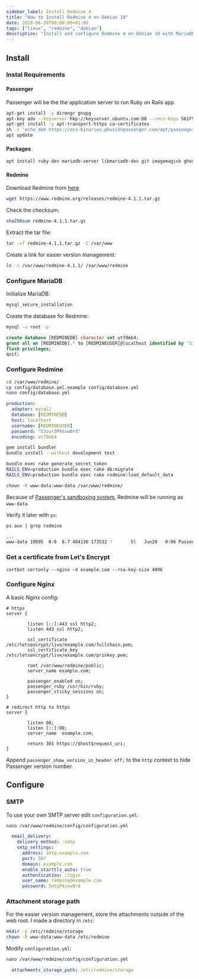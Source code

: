 ```yaml
---
sidebar_label: Install Redmine 4
title: "How to Install Redmine 4 on Debian 10"
date: 2020-06-28T00:00:00+01:00
tags: ["linux", "redmine", "debian"]
description: "Install and configure Redmine 4 on Debian 10 with MariaDB, Nginx and Passenger."
---
```


## Install 

### Instal Requirements

#### Passenger

Passenger will be the the application server to run Ruby on Rails app.

``` bash
apt-get install -y dirmngr gnupg
apt-key adv --keyserver hkp://keyserver.ubuntu.com:80 --recv-keys 561F9B9CAC40B2F7
apt-get install -y apt-transport-https ca-certificates
sh -c 'echo deb https://oss-binaries.phusionpassenger.com/apt/passenger buster main > /etc/apt/sources.list.d/passenger.list'
apt update
```


#### Packages

``` bash
apt install ruby-dev mariadb-server libmariadb-dev git imagemagick ghostscript build-essential patch zlib1g-dev liblzma-dev nginx libnginx-mod-http-passenger certbot python3-certbot-nginx -y
```

#### Redmine

Download Redmine from [here](https://www.redmine.org/projects/redmine/wiki/Download).

``` bash
wget https://www.redmine.org/releases/redmine-4.1.1.tar.gz
```

Check the checksum:

``` bash
sha256sum redmine-4.1.1.tar.gz
```

Extract the tar file:

``` bash
tar -xf redmine-4.1.1.tar.gz -C /var/www
```

Create a link for easier version management:

``` bash
ln -s /var/www/redmine-4.1.1/ /var/www/redmine
```

### Configure MariaDB


Initialize MariaDB:

``` bash
mysql_secure_installation
```

Create the database for Redmine:

``` bash
mysql -u root -p
```

``` sql
create database [REDMINEDB] character set utf8mb4;
grant all on [REDMINEDB].* to [REDMINEUSER]@localhost identified by 'S3cur3P4ssw0rd';
flush privileges;
quit;
```

### Configure Redmine

``` bash
cd /var/www/redmine/
cp config/database.yml.example config/database.yml
nano config/database.yml
```

``` yml
production:
  adapter: mysql2
  database: [REDMINEDB]
  host: localhost
  username: [REDMINEUSER]
  password: "S3cur3P4ssw0rd"
  encoding: utf8mb4
```

``` bash
gem install bundler
bundle install --without development test
```

``` bash
bundle exec rake generate_secret_token
RAILS_ENV=production bundle exec rake db:migrate
RAILS_ENV=production bundle exec rake redmine:load_default_data
```

``` bash
chown -R www-data:www-data /var/www/redmine/
```

Because of [Passenger's sandboxing system](https://www.phusionpassenger.com/library/deploy/apache/user_sandboxing.html), Redmine will be running as `www-data`.

Verify it later with `ps`:

``` bash
ps aux | grep redmine
```

``` bash
...
www-data 19895  0.0  8.7 484136 173532 ?       Sl   Jun20   0:06 Passenger AppPreloader: /var/www/redmine (forking...)
```


### Get a certificate from Let's Encrypt

```
certbot certonly --nginx -d example.com --rsa-key-size 4096
```

### Configure Nginx

A basic Nginx config:

``` nginx
# https
server {

        listen [::]:443 ssl http2;
        listen 443 ssl http2;

        ssl_certificate /etc/letsencrypt/live/example.com/fullchain.pem;
        ssl_certificate_key /etc/letsencrypt/live/example.com/privkey.pem;

        root /var/www/redmine/public;
        server_name example.com;

        passenger_enabled on;
        passenger_ruby /usr/bin/ruby;
        passenger_sticky_sessions on;
}

# redirect http to https
server {

        listen 80;
        listen [::]:80;
        server_name  example.com;
 
        return 301 https://$host$request_uri;
}
```

Append `passenger_show_version_in_header off;` to the `http` context to hide Passenger version number.

## Configure

### SMTP

To use your own SMTP server edit `configuration.yml`:

``` bash
nano /var/www/redmine/config/configuration.yml
```


``` yml
  email_delivery:
    delivery_method: :smtp
    smtp_settings:
      address: smtp.example.com
      port: 587
      domain: example.com
      enable_starttls_auto: true
      authentication: :login
      user_name: redmine@example.com
      password: SmtpP4ssw0rd
```

### Attachment storage path

For the easier version management, store the attachments outside of the web root.
I made a directory in `/etc`:

``` bash
mkdir -p /etc/redmine/storage
chown -R www-data:www-data /etc/redmine
```

Modify `configuration.yml`:

``` bash
nano /var/www/redmine/config/configuration.yml
```


``` yml
  attachments_storage_path: /etc/redmine/storage
```
